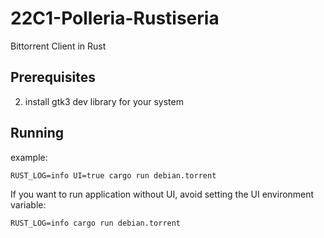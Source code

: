 # 22C1-Polleria-Rustiseria

Bittorrent Client in Rust

## Prerequisites

2. install gtk3 dev library for your system

## Running 

example:
```
RUST_LOG=info UI=true cargo run debian.torrent
```

If you want to run application without UI, avoid setting the UI environment variable:
```
RUST_LOG=info cargo run debian.torrent
```